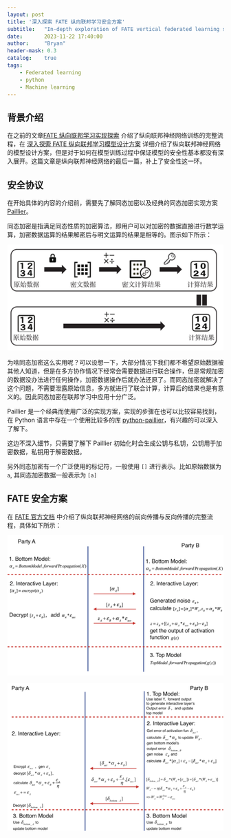 ```yaml
---
layout: post
title: '深入探索 FATE 纵向联邦学习安全方案'
subtitle:   "In-depth exploration of FATE vertical federated learning security solution"
date:       2023-11-22 17:40:00
author:     "Bryan"
header-mask: 0.3
catalog:    true
tags:
    - Federated learning
    - python
    - Machine learning
---
```


## 背景介绍
在之前的文章[FATE 纵向联邦学习实现探索](https://zhuanlan.zhihu.com/p/667637041) 介绍了纵向联邦神经网络训练的完整流程，在 [深入探索 FATE 纵向联邦学习模型设计方案](https://zhuanlan.zhihu.com/p/668221265) 详细介绍了纵向联邦神经网络的模型设计方案，但是对于如何在模型训练过程中保证模型的安全性基本都没有深入展开。这篇文章是纵向联邦神经网络的最后一篇，补上了安全性这一环。

## 安全协议
在开始具体的内容的介绍前，需要先了解同态加密以及经典的同态加密实现方案 [Paillier](https://en.wikipedia.org/wiki/Paillier_cryptosystem)。

同态加密是指满足同态性质的加密算法，即用户可以对加密的数据直接进行数学运算，加密数据运算的结果解密后与明文运算的结果是相等的。图示如下所示：

![security](/img/in-post/vfl-security/security.png)

为啥同态加密这么实用呢？可以设想一下，大部分情况下我们都不希望原始数据被其他人知道，但是在多方协作情况下经常会需要数据进行联合操作，但是常规加密的数据没办法进行任何操作，加密数据操作后就办法还原了。而同态加密就解决了这个问题，不需要泄露原始信息，多方就进行了联合计算，计算后的结果也是有意义的。因此同态加密在联邦学习中应用十分广泛。

Paillier 是一个经典而使用广泛的实现方案，实现的步骤在也可以比较容易找到，在 Python 语言中存在一个使用比较多的库 [python-paillier](https://github.com/data61/python-paillier)，有兴趣的可以深入了解下。

这边不深入细节，只需要了解下 Paillier 初始化时会生成公钥与私钥，公钥用于加密数据，私钥用于解密数据。

另外同态加密有一个广泛使用的标记符，一般使用 `[]` 进行表示。比如原始数据为 `a`, 其同态加密数据一般表示为 `[a]`

## FATE 安全方案
在 [FATE 官方文档](https://fate.readthedocs.io/en/latest/zh/federatedml_component/hetero_nn/) 中介绍了纵向联邦神经网络的前向传播与反向传播的完整流程，具体如下所示：

![hetero_nn_forward_propagation](/img/in-post/vfl-security/hetero_nn_forward_propagation.png)

![hetero_nn_backward_propagation](/img/in-post/vfl-security/hetero_nn_backward_propagation.png)


